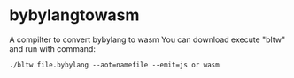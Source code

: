 # bybylangtowasm
A compilter to convert bybylang to wasm
You can download execute "bltw" and run with command:
```shell
./bltw file.bybylang --aot=namefile --emit=js or wasm
```
